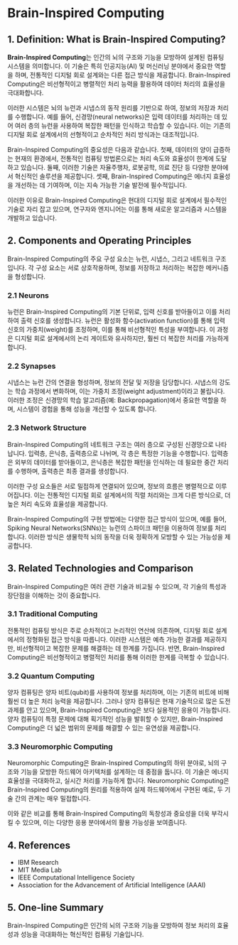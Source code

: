 # Brain-Inspired Computing

## 1. Definition: What is **Brain-Inspired Computing**?
**Brain-Inspired Computing**는 인간의 뇌의 구조와 기능을 모방하여 설계된 컴퓨팅 시스템을 의미합니다. 이 기술은 특히 인공지능(AI) 및 머신러닝 분야에서 중요한 역할을 하며, 전통적인 디지털 회로 설계와는 다른 접근 방식을 제공합니다. Brain-Inspired Computing은 비선형적이고 병렬적인 처리 능력을 활용하여 데이터 처리의 효율성을 극대화합니다. 

이러한 시스템은 뇌의 뉴런과 시냅스의 동작 원리를 기반으로 하여, 정보의 저장과 처리를 수행합니다. 예를 들어, 신경망(neural networks)은 입력 데이터를 처리하는 데 있어 여러 층의 뉴런을 사용하여 복잡한 패턴을 인식하고 학습할 수 있습니다. 이는 기존의 디지털 회로 설계에서의 선형적이고 순차적인 처리 방식과는 대조적입니다. 

Brain-Inspired Computing의 중요성은 다음과 같습니다. 첫째, 데이터의 양이 급증하는 현재의 환경에서, 전통적인 컴퓨팅 방법론으로는 처리 속도와 효율성이 한계에 도달하고 있습니다. 둘째, 이러한 기술은 자율주행차, 로봇공학, 의료 진단 등 다양한 분야에서 혁신적인 솔루션을 제공합니다. 셋째, Brain-Inspired Computing은 에너지 효율성을 개선하는 데 기여하며, 이는 지속 가능한 기술 발전에 필수적입니다.

이러한 이유로 Brain-Inspired Computing은 현대의 디지털 회로 설계에서 필수적인 기술로 자리 잡고 있으며, 연구자와 엔지니어는 이를 통해 새로운 알고리즘과 시스템을 개발하고 있습니다.

## 2. Components and Operating Principles
Brain-Inspired Computing의 주요 구성 요소는 뉴런, 시냅스, 그리고 네트워크 구조입니다. 각 구성 요소는 서로 상호작용하며, 정보를 저장하고 처리하는 복잡한 메커니즘을 형성합니다.

### 2.1 Neurons
뉴런은 Brain-Inspired Computing의 기본 단위로, 입력 신호를 받아들이고 이를 처리하여 출력 신호를 생성합니다. 뉴런은 활성화 함수(activation function)를 통해 입력 신호의 가중치(weight)를 조정하며, 이를 통해 비선형적인 특성을 부여합니다. 이 과정은 디지털 회로 설계에서의 논리 게이트와 유사하지만, 훨씬 더 복잡한 처리를 가능하게 합니다.

### 2.2 Synapses
시냅스는 뉴런 간의 연결을 형성하며, 정보의 전달 및 저장을 담당합니다. 시냅스의 강도는 학습 과정에서 변화하며, 이는 가중치 조정(weight adjustment)이라고 불립니다. 이러한 조정은 신경망의 학습 알고리즘(예: Backpropagation)에서 중요한 역할을 하며, 시스템이 경험을 통해 성능을 개선할 수 있도록 합니다.

### 2.3 Network Structure
Brain-Inspired Computing의 네트워크 구조는 여러 층으로 구성된 신경망으로 나타납니다. 입력층, 은닉층, 출력층으로 나뉘며, 각 층은 특정한 기능을 수행합니다. 입력층은 외부의 데이터를 받아들이고, 은닉층은 복잡한 패턴을 인식하는 데 필요한 중간 처리를 수행하며, 출력층은 최종 결과를 생성합니다.

이러한 구성 요소들은 서로 밀접하게 연결되어 있으며, 정보의 흐름은 병렬적으로 이루어집니다. 이는 전통적인 디지털 회로 설계에서의 직렬 처리와는 크게 다른 방식으로, 더 높은 처리 속도와 효율성을 제공합니다. 

Brain-Inspired Computing의 구현 방법에는 다양한 접근 방식이 있으며, 예를 들어, Spiking Neural Networks(SNNs)는 뉴런의 스파이크 패턴을 이용하여 정보를 처리합니다. 이러한 방식은 생물학적 뇌의 동작을 더욱 정확하게 모방할 수 있는 가능성을 제공합니다.

## 3. Related Technologies and Comparison
Brain-Inspired Computing은 여러 관련 기술과 비교될 수 있으며, 각 기술의 특성과 장단점을 이해하는 것이 중요합니다. 

### 3.1 Traditional Computing
전통적인 컴퓨팅 방식은 주로 순차적이고 논리적인 연산에 의존하며, 디지털 회로 설계에서의 정형화된 접근 방식을 따릅니다. 이러한 시스템은 예측 가능한 결과를 제공하지만, 비선형적이고 복잡한 문제를 해결하는 데 한계를 가집니다. 반면, Brain-Inspired Computing은 비선형적이고 병렬적인 처리를 통해 이러한 한계를 극복할 수 있습니다.

### 3.2 Quantum Computing
양자 컴퓨팅은 양자 비트(qubit)를 사용하여 정보를 처리하며, 이는 기존의 비트에 비해 훨씬 더 높은 처리 능력을 제공합니다. 그러나 양자 컴퓨팅은 현재 기술적으로 많은 도전 과제를 안고 있으며, Brain-Inspired Computing은 보다 실용적인 응용이 가능합니다. 양자 컴퓨팅이 특정 문제에 대해 획기적인 성능을 발휘할 수 있지만, Brain-Inspired Computing은 더 넓은 범위의 문제를 해결할 수 있는 유연성을 제공합니다.

### 3.3 Neuromorphic Computing
Neuromorphic Computing은 Brain-Inspired Computing의 하위 분야로, 뇌의 구조와 기능을 모방한 하드웨어 아키텍처를 설계하는 데 중점을 둡니다. 이 기술은 에너지 효율성을 극대화하고, 실시간 처리를 가능하게 합니다. Neuromorphic Computing은 Brain-Inspired Computing의 원리를 적용하여 실제 하드웨어에서 구현된 예로, 두 기술 간의 관계는 매우 밀접합니다.

이와 같은 비교를 통해 Brain-Inspired Computing의 독창성과 중요성을 더욱 부각시킬 수 있으며, 이는 다양한 응용 분야에서의 활용 가능성을 보여줍니다.

## 4. References
- IBM Research
- MIT Media Lab
- IEEE Computational Intelligence Society
- Association for the Advancement of Artificial Intelligence (AAAI)

## 5. One-line Summary
Brain-Inspired Computing은 인간의 뇌의 구조와 기능을 모방하여 정보 처리의 효율성과 성능을 극대화하는 혁신적인 컴퓨팅 기술입니다.